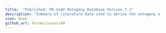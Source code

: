 ```yaml
---
title:  "Published: PK-Sim® Ontogeny Database Version 7.1"
description: "Summary of literature data used to derive the ontogeny of enzymes, and other ADME relevant proteins as well as fit results of ontogeny functions in PK-Sim®"
icon: book
github_url: Forum/issues/49
---
```

